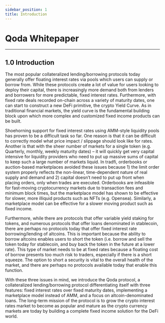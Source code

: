 ```yaml
---
sidebar_position: 1
title: Introduction
---
```


# Qoda Whitepaper

---

## 1.0 Introduction

The most popular collateralized lending/borrowing protocols today generally offer floating interest rates via pools which users can supply or borrow from. While these protocols create a lot of value for users looking to deploy their capital, there is increasingly more demand both from lenders and borrowers for more predictable, fixed interest rates. Furthermore, with fixed rate deals recorded on-chain across a variety of maturity dates, one can start to construct a new DeFi primitive, the crypto Yield Curve. As in traditional financial markets, the yield curve is the fundamental building block upon which more complex and customized fixed income products can be built.

Shoehorning support for fixed interest rates using AMM-style liquidity pools has proven to be a difficult task so far. One reason is that it can be difficult to correctly model what price impact / slippage should look like for rates. Another is that with the sheer number of markets for a single token (e.g. Quarterly, monthly, weekly maturity dates) – it will quickly get very capital intensive for liquidity providers who need to put up massive sums of capital to keep such a large number of markets liquid. In tradfi, orderbooks or auction-based marketplaces avoided these issues because 1) the limit order system properly reflects the non-linear, time-dependent nature of real supply and demand and 2) capital doesn’t need to put up front when placing orders, only when trades are executed. Orderbooks are infeasible for fast-moving cryptocurrency markets due to transaction fees and minimum block times, but the marketplace model has shown to be effective for slower, more illiquid products such as NFTs (e.g. Opensea). Similarly, a marketplace model can be effective for a slower moving product such as fixed income.

Furthermore, while there are protocols that offer variable yield staking for tokens, and numerous protocols that offer loans denominated in stablecoin, there are perhaps no protocols today that offer fixed interest rate borrowing/lending of altcoins. This is important because the ability to borrow altcoins enables users to short the token (i.e. borrow and sell the token today for stablecoin, and buy back the token in the future at a lower rate). This type of market needs to be at fixed rates because a floating cost of borrow presents too much risk to traders, especially if there is a short squeeze. The option to short a security is vital to the overall health of the market, and there are perhaps no protocols available today that enable this function.

With these three issues in mind, we introduce the Qoda protocol, a collateralized lending/borrowing protocol differentiating itself with three features: fixed interest rates over fixed maturity dates, implementing a marketplace model instead of AMM, and a focus on altcoin-denominated loans. The long-term mission of the protocol is to grow the crypto interest rates market to become as popular and mature as the crypto currency markets are today by building a complete fixed income solution for the DeFi world.
